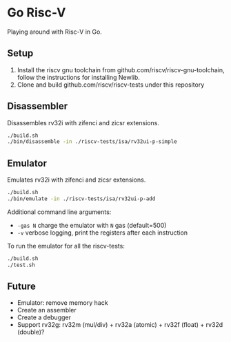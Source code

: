 # Go Risc-V

Playing around with Risc-V in Go.

## Setup

1. Install the riscv gnu toolchain from github.com/riscv/riscv-gnu-toolchain, follow the
   instructions for installing Newlib.
2. Clone and build github.com/riscv/riscv-tests under this repository

## Disassembler

Disassembles rv32i with zifenci and zicsr extensions.

```bash
./build.sh
./bin/disassemble -in ./riscv-tests/isa/rv32ui-p-simple
```

## Emulator

Emulates rv32i with zifenci and zicsr extensions.

```bash
./build.sh
./bin/emulate -in ./riscv-tests/isa/rv32ui-p-add
```

Additional command line arguments:

- `-gas N`  charge the emulator with `N` gas (default=500)
- `-v`      verbose logging, print the registers after each instruction

To run the emulator for all the riscv-tests:

```bash
./build.sh
./test.sh
```

## Future

- Emulator: remove memory hack
- Create an assembler
- Create a debugger
- Support rv32g: rv32m (mul/div) + rv32a (atomic) + rv32f (float) + rv32d (double)?
